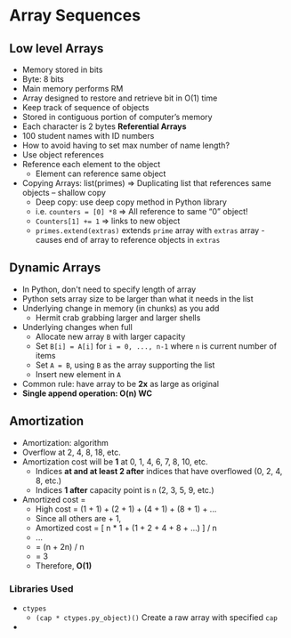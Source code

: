 # Array Sequences
## Low level Arrays
* Memory stored in bits
* Byte: 8 bits
* Main memory performs RM
* Array designed to restore and retrieve bit in O(1) time
* Keep track of sequence of objects
* Stored in contiguous portion of computer’s memory
* Each character is 2 bytes
**Referential Arrays**
* 100 student names with ID numbers
* How to avoid having to set max number of name length?
* Use object references
* Reference each element to the object 
  * Element can reference same object 
* Copying Arrays: list(primes) => Duplicating list that references same objects – shallow copy
  * Deep copy: use deep copy method in Python library
  * i.e. `counters = [0] *8` => All reference to same “0” object!
  * `Counters[1] += 1` => links to new object
  * `primes.extend(extras)` extends `prime` array with `extras` array - causes end of array to reference objects in `extras`

## Dynamic Arrays
* In Python, don't need to specify length of array
* Python sets array size to be larger than what it needs in the list
* Underlying change in memory (in chunks) as you add
  * Hermit crab grabbing larger and larger shells
* Underlying changes when full
  * Allocate new array `B` with larger capacity
  * Set `B[i] = A[i]` for `i = 0, ..., n-1` where `n` is current number of items
  * Set `A = B`, using `B` as the array supporting the list
  * Insert new element in `A`
* Common rule: have array to be **2x** as large as original
* **Single append operation: O(n) WC**

## Amortization
* Amortization: algorithm
* Overflow at 2, 4, 8, 18, etc. 
* Amortization cost will be **1** at 0, 1, 4, 6, 7, 8, 10, etc.
  * Indices **at and at least 2 after** indices that have overflowed (0, 2, 4, 8, etc.)
  * Indices **1 after** capacity point is `n` (2, 3, 5, 9, etc.)
* Amortized cost = 
  * High cost = (1 + 1) + (2 + 1) + (4 + 1) + (8 + 1) + ...
  * Since all others are + 1, 
  * Amortized cost = [ n * 1 + (1 + 2 + 4 + 8 + ...) ] / n
  * ...
  * = (n + 2n) / n
  * = 3
  * Therefore, **O(1)**

### Libraries Used
* `ctypes`
  * `(cap * ctypes.py_object)()` Create a raw array with specified `cap`
* 
